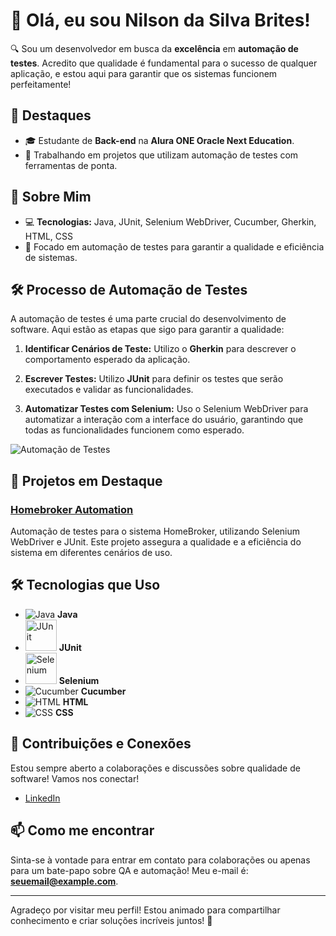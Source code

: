 # 👋 Olá, eu sou Nilson da Silva Brites!

🔍 Sou um desenvolvedor em busca da **excelência** em **automação de testes**. Acredito que qualidade é fundamental para o sucesso de qualquer aplicação, e estou aqui para garantir que os sistemas funcionem perfeitamente!

## 🌟 Destaques

- 🎓 Estudante de **Back-end** na **Alura ONE Oracle Next Education**.
- 💼 Trabalhando em projetos que utilizam automação de testes com ferramentas de ponta.

## 🌱 Sobre Mim

- 💻 **Tecnologias:** Java, JUnit, Selenium WebDriver, Cucumber, Gherkin, HTML, CSS
- 🚀 Focado em automação de testes para garantir a qualidade e eficiência de sistemas.

## 🛠 Processo de Automação de Testes

A automação de testes é uma parte crucial do desenvolvimento de software. Aqui estão as etapas que sigo para garantir a qualidade:

1. **Identificar Cenários de Teste:** Utilizo o **Gherkin** para descrever o comportamento esperado da aplicação.
   
2. **Escrever Testes:** Utilizo **JUnit** para definir os testes que serão executados e validar as funcionalidades.

3. **Automatizar Testes com Selenium:** Uso o Selenium WebDriver para automatizar a interação com a interface do usuário, garantindo que todas as funcionalidades funcionem como esperado.

![Automação de Testes](https://media.giphy.com/media/hvQ5gUQmB0BzC/giphy.gif)

## 🚀 Projetos em Destaque

### [Homebroker Automation](https://github.com/nilrd/homebroker-automation)
Automação de testes para o sistema HomeBroker, utilizando Selenium WebDriver e JUnit. Este projeto assegura a qualidade e a eficiência do sistema em diferentes cenários de uso.

## 🛠 Tecnologias que Uso

- ![Java](https://img.icons8.com/color/48/000000/java-coffee-cup-logo.png) **Java**
- <img src="https://junit.org/junit5/assets/img/junit5-logo.png" alt="JUnit" width="50" /> **JUnit**
- <img src="https://upload.wikimedia.org/wikipedia/commons/d/d5/Selenium_Logo.png" alt="Selenium" width="50" /> **Selenium**
- ![Cucumber](https://img.icons8.com/color/48/000000/cucumber.png) **Cucumber**
- ![HTML](https://img.icons8.com/color/48/000000/html-5.png) **HTML**
- ![CSS](https://img.icons8.com/color/48/000000/css3.png) **CSS**

## 🤝 Contribuições e Conexões

Estou sempre aberto a colaborações e discussões sobre qualidade de software! Vamos nos conectar!

- [LinkedIn](https://www.linkedin.com/in/nilsondasilvabrites)

## 📫 Como me encontrar

Sinta-se à vontade para entrar em contato para colaborações ou apenas para um bate-papo sobre QA e automação! Meu e-mail é: **seuemail@example.com**.

---

Agradeço por visitar meu perfil! Estou animado para compartilhar conhecimento e criar soluções incríveis juntos! 🚀
